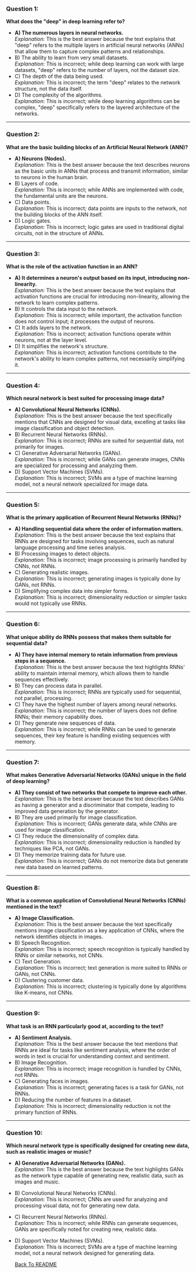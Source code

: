 
### Question 1:
**What does the "deep" in deep learning refer to?**
- **A) The numerous layers in neural networks.**  
  *Explanation:* This is the best answer because the text explains that "deep" refers to the multiple layers in artificial neural networks (ANNs) that allow them to capture complex patterns and relationships.
- B) The ability to learn from very small datasets.  
  *Explanation:* This is incorrect; while deep learning can work with large datasets, "deep" refers to the number of layers, not the dataset size.
- C) The depth of the data being used.  
  *Explanation:* This is incorrect; the term "deep" relates to the network structure, not the data itself.
- D) The complexity of the algorithms.  
  *Explanation:* This is incorrect; while deep learning algorithms can be complex, "deep" specifically refers to the layered architecture of the networks.

---

### Question 2:
**What are the basic building blocks of an Artificial Neural Network (ANN)?**
- **A) Neurons (Nodes).**  
  *Explanation:* This is the best answer because the text describes neurons as the basic units in ANNs that process and transmit information, similar to neurons in the human brain.
- B) Layers of code.  
  *Explanation:* This is incorrect; while ANNs are implemented with code, the fundamental units are the neurons.
- C) Data points.  
  *Explanation:* This is incorrect; data points are inputs to the network, not the building blocks of the ANN itself.
- D) Logic gates.  
  *Explanation:* This is incorrect; logic gates are used in traditional digital circuits, not in the structure of ANNs.

---

### Question 3:
**What is the role of the activation function in an ANN?**
- **A) It determines a neuron's output based on its input, introducing non-linearity.**  
  *Explanation:* This is the best answer because the text explains that activation functions are crucial for introducing non-linearity, allowing the network to learn complex patterns.
- B) It controls the data input to the network.  
  *Explanation:* This is incorrect; while important, the activation function does not control input; it processes the output of neurons.
- C) It adds layers to the network.  
  *Explanation:* This is incorrect; activation functions operate within neurons, not at the layer level.
- D) It simplifies the network's structure.  
  *Explanation:* This is incorrect; activation functions contribute to the network's ability to learn complex patterns, not necessarily simplifying it.

---

### Question 4:
**Which neural network is best suited for processing image data?**
- **A) Convolutional Neural Networks (CNNs).**  
  *Explanation:* This is the best answer because the text specifically mentions that CNNs are designed for visual data, excelling at tasks like image classification and object detection.
- B) Recurrent Neural Networks (RNNs).  
  *Explanation:* This is incorrect; RNNs are suited for sequential data, not primarily for images.
- C) Generative Adversarial Networks (GANs).  
  *Explanation:* This is incorrect; while GANs can generate images, CNNs are specialized for processing and analyzing them.
- D) Support Vector Machines (SVMs).  
  *Explanation:* This is incorrect; SVMs are a type of machine learning model, not a neural network specialized for image data.

---

### Question 5:
**What is the primary application of Recurrent Neural Networks (RNNs)?**
- **A) Handling sequential data where the order of information matters.**  
  *Explanation:* This is the best answer because the text explains that RNNs are designed for tasks involving sequences, such as natural language processing and time series analysis.
- B) Processing images to detect objects.  
  *Explanation:* This is incorrect; image processing is primarily handled by CNNs, not RNNs.
- C) Generating realistic images.  
  *Explanation:* This is incorrect; generating images is typically done by GANs, not RNNs.
- D) Simplifying complex data into simpler forms.  
  *Explanation:* This is incorrect; dimensionality reduction or simpler tasks would not typically use RNNs.

---

### Question 6:
**What unique ability do RNNs possess that makes them suitable for sequential data?**
- **A) They have internal memory to retain information from previous steps in a sequence.**  
  *Explanation:* This is the best answer because the text highlights RNNs' ability to maintain internal memory, which allows them to handle sequences effectively.
- B) They can process data in parallel.  
  *Explanation:* This is incorrect; RNNs are typically used for sequential, not parallel, processing.
- C) They have the highest number of layers among neural networks.  
  *Explanation:* This is incorrect; the number of layers does not define RNNs; their memory capability does.
- D) They generate new sequences of data.  
  *Explanation:* This is incorrect; while RNNs can be used to generate sequences, their key feature is handling existing sequences with memory.

---

### Question 7:
**What makes Generative Adversarial Networks (GANs) unique in the field of deep learning?**
- **A) They consist of two networks that compete to improve each other.**  
  *Explanation:* This is the best answer because the text describes GANs as having a generator and a discriminator that compete, leading to improved data generation by the generator.
- B) They are used primarily for image classification.  
  *Explanation:* This is incorrect; GANs generate data, while CNNs are used for image classification.
- C) They reduce the dimensionality of complex data.  
  *Explanation:* This is incorrect; dimensionality reduction is handled by techniques like PCA, not GANs.
- D) They memorize training data for future use.  
  *Explanation:* This is incorrect; GANs do not memorize data but generate new data based on learned patterns.

---

### Question 8:
**What is a common application of Convolutional Neural Networks (CNNs) mentioned in the text?**
- **A) Image Classification.**  
  *Explanation:* This is the best answer because the text specifically mentions image classification as a key application of CNNs, where the network identifies objects in images.
- B) Speech Recognition.  
  *Explanation:* This is incorrect; speech recognition is typically handled by RNNs or similar networks, not CNNs.
- C) Text Generation.  
  *Explanation:* This is incorrect; text generation is more suited to RNNs or GANs, not CNNs.
- D) Clustering customer data.  
  *Explanation:* This is incorrect; clustering is typically done by algorithms like K-means, not CNNs.

---

### Question 9:
**What task is an RNN particularly good at, according to the text?**
- **A) Sentiment Analysis.**  
  *Explanation:* This is the best answer because the text mentions that RNNs are ideal for tasks like sentiment analysis, where the order of words in text is crucial for understanding context and sentiment.
- B) Image Recognition.  
  *Explanation:* This is incorrect; image recognition is handled by CNNs, not RNNs.
- C) Generating faces in images.  
  *Explanation:* This is incorrect; generating faces is a task for GANs, not RNNs.
- D) Reducing the number of features in a dataset.  
  *Explanation:* This is incorrect; dimensionality reduction is not the primary function of RNNs.

---

### Question 10:
**Which neural network type is specifically designed for creating new data, such as realistic images or music?**
- **A) Generative Adversarial Networks (GANs).**  
  *Explanation:* This is the best answer because the text highlights GANs as the network type capable of generating new, realistic data, such as images and music.
- B) Convolutional Neural Networks (CNNs).  
  *Explanation:* This is incorrect; CNNs are used for analyzing and processing visual data, not for generating new data.
- C) Recurrent Neural Networks (RNNs).  
  *Explanation:* This is incorrect; while RNNs can generate sequences, GANs are specifically noted for creating new, realistic data.
- D) Support Vector Machines (SVMs).  
  *Explanation:* This is incorrect; SVMs are a type of machine learning model, not a neural network designed for generating data.
  
  
  
  
  <a href="README.md">Back To README</a>
  
